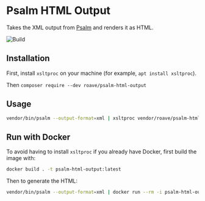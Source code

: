 # Psalm HTML Output

Takes the XML output from [Psalm](https://psalm.dev/) and renders it as HTML.

![Build](https://github.com/Roave/psalm-html-output/workflows/Build/badge.svg)

## Installation

First, install `xsltproc` on your machine (for example, `apt install xsltproc`).

Then `composer require --dev roave/psalm-html-output`

## Usage

```bash
vendor/bin/psalm --output-format=xml | xsltproc vendor/roave/psalm-html-output/psalm-html-output.xsl - > psalm-report.html
```

## Run with Docker

To avoid having to install `xsltproc` if you already have Docker, first build the image with:

```bash
docker build . -t psalm-html-output:latest
```

Then to generate the HTML:

```bash
vendor/bin/psalm --output-format=xml | docker run --rm -i psalm-html-output:latest > psalm-report.html
```
